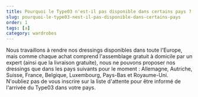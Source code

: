 ```yaml
---
title: Pourquoi le Type03 n'est-il pas disponible dans certains pays ?
slug: pourquoi-le-type03-nest-il-pas-disponible-dans-certains-pays
order: 1
tags: [a]
category: wardrobes
---
```


Nous travaillons à rendre nos dressings disponibles dans toute l'Europe, mais comme chaque achat comprend l'assemblage gratuit à domicile par un expert (ainsi que la livraison gratuite), nous ne pouvons proposer nos dressings que dans les pays suivants pour le moment : Allemagne, Autriche, Suisse, France, Belgique, Luxembourg,  Pays-Bas et Royaume-Uni. N'oubliez pas de vous inscrire sur la liste d'attente pour être informé de l'arrivée du Type03 dans votre pays.
